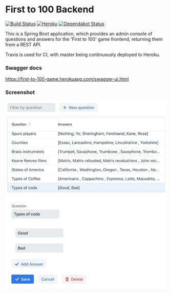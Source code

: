 # First to 100 Backend

[![Build Status](https://travis-ci.com/tommyclark/first-to-100.svg?branch=master)](https://travis-ci.com/tommyclark/first-to-100)
[![Heroku](http://heroku-badge.herokuapp.com/?app=first-to-100-game&root=swagger-ui.html)](https://first-to-100-game.herokuapp.com/swagger-ui.html)
[![Dependabot Status](https://api.dependabot.com/badges/status?host=github&repo=tommyclark/first-to-100)](https://dependabot.com)

This is a Spring Boot application, which provides an admin console of questions and answers
for the 'First to 100' game frontend, returning them from a REST API.

Travis is used for CI, with master being continuously deployed to Heroku.

### Swagger docs
https://first-to-100-game.herokuapp.com/swagger-ui.html

### Screenshot
![Alt text](admin-screenshot.png)